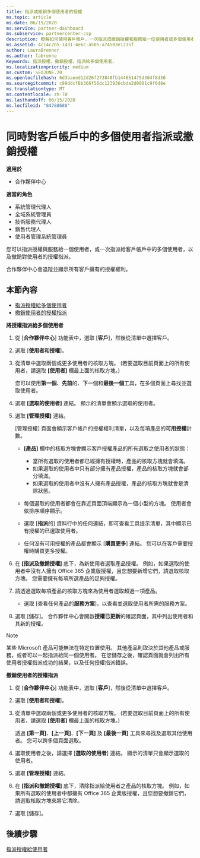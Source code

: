 ```yaml
---
title: 指派或撤銷多個使用者的授權
ms.topic: article
ms.date: 06/15/2020
ms.service: partner-dashboard
ms.subservice: partnercenter-csp
description: 瞭解如何使用客戶帳戶，一次指派或撤銷授權和服務給一位使用者或多個使用者。
ms.assetid: 4c14c2b5-1431-4e6c-a505-a74503e1235f
author: LauraBrenner
ms.author: labrenne
Keywords: 指派授權、撤銷授權、指派給多個使用者、
ms.localizationpriority: medium
ms.custom: SEOJUNE.20
ms.openlocfilehash: 6d3baeed12d26f273848fb144651475d304f8d36
ms.sourcegitcommit: c89ddcf8b366f56dc123936cbda2d0001c9f0d8e
ms.translationtype: MT
ms.contentlocale: zh-TW
ms.lasthandoff: 06/15/2020
ms.locfileid: "84788688"
---
```

# <a name="assign-or-revoke-licenses-at-the-same-time-to-multiple-users-in-a-customer-account"></a>同時對客戶帳戶中的多個使用者指派或撤銷授權

**適用於**

- 合作夥伴中心

**適當的角色**

- 系統管理代理人
- 全域系統管理員
- 技術服務代理人
- 銷售代理人
- 使用者管理系統管理員

您可以指派授權與服務給一個使用者，或一次指派給客戶帳戶中的多個使用者，以及撤銷對使用者的授權指派。

合作夥伴中心會追蹤並顯示所有客戶擁有的授權權利。

## <a name="in-this-section"></a>本節內容


- [指派授權給多個使用者](#assign-licenses-to-groups)
- [撤銷使用者的授權指派](#revoking-licenses)

<a href="" id="assign-licenses-to-groups"></a>
**將授權指派給多個使用者**

1. 從 [**合作夥伴中心**] 功能表中，選取 [**客戶**]，然後從清單中選擇客戶。

2. 選取 [**使用者和授權**]。

3. 從清單中選取兩個或更多使用者的核取方塊。 (若要選取目前頁面上的所有使用者，請選取 **\[使用者\]** 欄最上面的核取方塊。)

    您可以使用**第一個**、**先前**的、**下**一個和**最後一個**工具，在多個頁面上尋找並選取使用者。

4. 選取 **\[選取的使用者\]** 連結。 顯示的清單會顯示選取的使用者。

5. 選取 **\[管理授權\]** 連結。

    [管理授權] 頁面會顯示客戶帳戶的授權權利清單，以及每項產品的**可用授權**計數。

    -   **\[產品\]** 欄中的核取方塊會顯示客戶授權產品的所有選取之使用者的狀態：

        -   當所有選取的使用者都已經擁有授權時，產品的核取方塊就會填滿。
        -   如果選取的使用者中只有部分擁有產品授權，產品的核取方塊就會部分填滿。
        -   如果選取的使用者中沒有人擁有產品授權，產品的核取方塊就會是清除狀態。
    -   每個選取的使用者都會在靠近頁面頂端顯示為一個小型的方塊。 使用者會依排序順序顯示。

    -   選取 [**指派**的] 資料行中的任何連結，即可查看工具提示清單，其中顯示已有授權的已選取使用者。

    -   任何沒有可用授權的產品都會顯示 [**購買更多**] 連結。 您可以在客戶需要授權時購買更多授權。

6.  在 **\[指派及撤銷授權\]** 底下，為新使用者選取產品授權。 例如，如果選取的使用者中沒有人擁有 Office 365 企業版授權，且您想要新增它們，請選取核取方塊。 您需要擁有每項所選產品的足夠授權。

7. 請透過選取每項產品的核取方塊來為使用者選取超過一項產品。
    -   選取 [查看任何產品的**服務方案**]，以查看並選取使用者所需的服務方案。

8. 選取 [儲存]。 合作夥伴中心會開啟**授權已更新**的確認頁面，其中列出使用者和其新的授權。

>[!NOTE]
>某些 Microsoft 產品可能無法在特定位置使用。 其他產品則取決於其他產品或服務，或者可以一起指派給同一個使用者。 在您儲存之後，確認頁面就會列出所有使用者授權指派成功的結果，以及任何授權指派錯誤。


<a href="" id="revoking-licenses"></a>
**撤銷使用者的授權指派**

1. 從 [**合作夥伴中心**] 功能表中，選取 [**客戶**]，然後從清單中選擇客戶。

2. 選取 [**使用者和授權**]。

3. 從清單中選取兩個或更多使用者的核取方塊。 (若要選取目前頁面上的所有使用者，請選取 **\[使用者\]** 欄最上面的核取方塊。)

    透過 **\[第一頁\]**、**\[上一頁\]**、**\[下一頁\]** 及 **\[最後一頁\]** 工具來尋找及選取其他使用者。 您可以跨多個頁面選取。

4. 選取使用者之後，請選擇 [**選取的使用者**] 連結。 顯示的清單只會顯示選取的使用者。

5. 選取 **\[管理授權\]** 連結。

6. 在 **[指派和撤銷授權]** 底下，清除指派給使用者之產品的核取方塊。 例如，如果所有選取的使用者中都擁有 Office 365 企業版授權，且您想要撤銷它們，請選取核取方塊來將它清除。

7. 選取 [儲存]。

## <a name="next-steps"></a>後續步驟

[指派授權給使用者](assign-licenses-to-users.md)